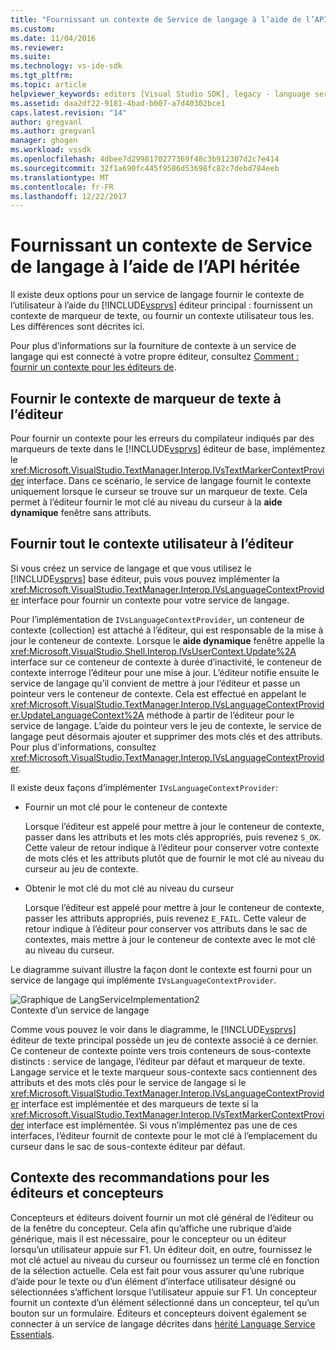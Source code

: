 ```yaml
---
title: "Fournissant un contexte de Service de langage à l’aide de l’API héritée | Documents Microsoft"
ms.custom: 
ms.date: 11/04/2016
ms.reviewer: 
ms.suite: 
ms.technology: vs-ide-sdk
ms.tgt_pltfrm: 
ms.topic: article
helpviewer_keywords: editors [Visual Studio SDK], legacy - language service context
ms.assetid: daa2df22-9181-4bad-b007-a7d40302bce1
caps.latest.revision: "14"
author: gregvanl
ms.author: gregvanl
manager: ghogen
ms.workload: vssdk
ms.openlocfilehash: 4dbee7d2998170277369f48c3b912307d2c7e414
ms.sourcegitcommit: 32f1a690fc445f9586d53698fc82c7debd784eeb
ms.translationtype: MT
ms.contentlocale: fr-FR
ms.lasthandoff: 12/22/2017
---
```

# <a name="providing-a-language-service-context-by-using-the-legacy-api"></a>Fournissant un contexte de Service de langage à l’aide de l’API héritée
Il existe deux options pour un service de langage fournir le contexte de l’utilisateur à l’aide du [!INCLUDE[vsprvs](../code-quality/includes/vsprvs_md.md)] éditeur principal : fournissent un contexte de marqueur de texte, ou fournir un contexte utilisateur tous les. Les différences sont décrites ici.  
  
 Pour plus d’informations sur la fourniture de contexte à un service de langage qui est connecté à votre propre éditeur, consultez [Comment : fournir un contexte pour les éditeurs de](../extensibility/how-to-provide-context-for-editors.md).  
  
## <a name="provide-text-marker-context-to-the-editor"></a>Fournir le contexte de marqueur de texte à l’éditeur  
 Pour fournir un contexte pour les erreurs du compilateur indiqués par des marqueurs de texte dans le [!INCLUDE[vsprvs](../code-quality/includes/vsprvs_md.md)] éditeur de base, implémentez le <xref:Microsoft.VisualStudio.TextManager.Interop.IVsTextMarkerContextProvider> interface. Dans ce scénario, le service de langage fournit le contexte uniquement lorsque le curseur se trouve sur un marqueur de texte. Cela permet à l’éditeur fournir le mot clé au niveau du curseur à la **aide dynamique** fenêtre sans attributs.  
  
## <a name="provide-all-user-context-to-the-editor"></a>Fournir tout le contexte utilisateur à l’éditeur  
 Si vous créez un service de langage et que vous utilisez le [!INCLUDE[vsprvs](../code-quality/includes/vsprvs_md.md)] base éditeur, puis vous pouvez implémenter la <xref:Microsoft.VisualStudio.TextManager.Interop.IVsLanguageContextProvider> interface pour fournir un contexte pour votre service de langage.  
  
 Pour l’implémentation de `IVsLanguageContextProvider`, un conteneur de contexte (collection) est attaché à l’éditeur, qui est responsable de la mise à jour le conteneur de contexte. Lorsque le **aide dynamique** fenêtre appelle la <xref:Microsoft.VisualStudio.Shell.Interop.IVsUserContext.Update%2A> interface sur ce conteneur de contexte à durée d’inactivité, le conteneur de contexte interroge l’éditeur pour une mise à jour. L’éditeur notifie ensuite le service de langage qu’il convient de mettre à jour l’éditeur et passe un pointeur vers le conteneur de contexte. Cela est effectué en appelant le <xref:Microsoft.VisualStudio.TextManager.Interop.IVsLanguageContextProvider.UpdateLanguageContext%2A> méthode à partir de l’éditeur pour le service de langage. L’aide du pointeur vers le jeu de contexte, le service de langage peut désormais ajouter et supprimer des mots clés et des attributs. Pour plus d'informations, consultez <xref:Microsoft.VisualStudio.TextManager.Interop.IVsLanguageContextProvider>.  
  
 Il existe deux façons d’implémenter `IVsLanguageContextProvider`:  
  
-   Fournir un mot clé pour le conteneur de contexte  
  
     Lorsque l’éditeur est appelé pour mettre à jour le conteneur de contexte, passer dans les attributs et les mots clés appropriés, puis revenez `S_OK`. Cette valeur de retour indique à l’éditeur pour conserver votre contexte de mots clés et les attributs plutôt que de fournir le mot clé au niveau du curseur au jeu de contexte.  
  
-   Obtenir le mot clé du mot clé au niveau du curseur  
  
     Lorsque l’éditeur est appelé pour mettre à jour le conteneur de contexte, passer les attributs appropriés, puis revenez `E_FAIL`. Cette valeur de retour indique à l’éditeur pour conserver vos attributs dans le sac de contextes, mais mettre à jour le conteneur de contexte avec le mot clé au niveau du curseur.  
  
 Le diagramme suivant illustre la façon dont le contexte est fourni pour un service de langage qui implémente `IVsLanguageContextProvider`.  
  
 ![Graphique de LangServiceImplementation2](../extensibility/media/vslanguageservice2.gif "vsLanguageService2")  
Contexte d’un service de langage  
  
 Comme vous pouvez le voir dans le diagramme, le [!INCLUDE[vsprvs](../code-quality/includes/vsprvs_md.md)] éditeur de texte principal possède un jeu de contexte associé à ce dernier. Ce conteneur de contexte pointe vers trois conteneurs de sous-contexte distincts : service de langage, l’éditeur par défaut et marqueur de texte. Langage service et le texte marqueur sous-contexte sacs contiennent des attributs et des mots clés pour le service de langage si le <xref:Microsoft.VisualStudio.TextManager.Interop.IVsLanguageContextProvider> interface est implémentée et des marqueurs de texte si la <xref:Microsoft.VisualStudio.TextManager.Interop.IVsTextMarkerContextProvider> interface est implémentée. Si vous n’implémentez pas une de ces interfaces, l’éditeur fournit de contexte pour le mot clé à l’emplacement du curseur dans le sac de sous-contexte éditeur par défaut.  
  
## <a name="context-guidelines-for-editors-and-designers"></a>Contexte des recommandations pour les éditeurs et concepteurs  
 Concepteurs et éditeurs doivent fournir un mot clé général de l’éditeur ou de la fenêtre du concepteur. Cela afin qu’affiche une rubrique d’aide générique, mais il est nécessaire, pour le concepteur ou un éditeur lorsqu’un utilisateur appuie sur F1. Un éditeur doit, en outre, fournissez le mot clé actuel au niveau du curseur ou fournissez un terme clé en fonction de la sélection actuelle. Cela est fait pour vous assurer qu’une rubrique d’aide pour le texte ou d’un élément d’interface utilisateur désigné ou sélectionnées s’affichent lorsque l’utilisateur appuie sur F1. Un concepteur fournit un contexte d’un élément sélectionné dans un concepteur, tel qu’un bouton sur un formulaire. Éditeurs et concepteurs doivent également se connecter à un service de langage décrites dans [hérité Language Service Essentials](../extensibility/internals/legacy-language-service-essentials.md).